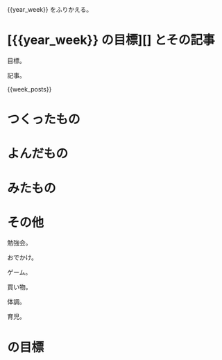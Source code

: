 {{year_week}} をふりかえる。

# [{{year_week}} の目標][] とその記事

目標。

記事。

{{week_posts}}

# つくったもの

# よんだもの

# みたもの

# その他

勉強会。

おでかけ。

ゲーム。

買い物。

体調。

育児。

# の目標

